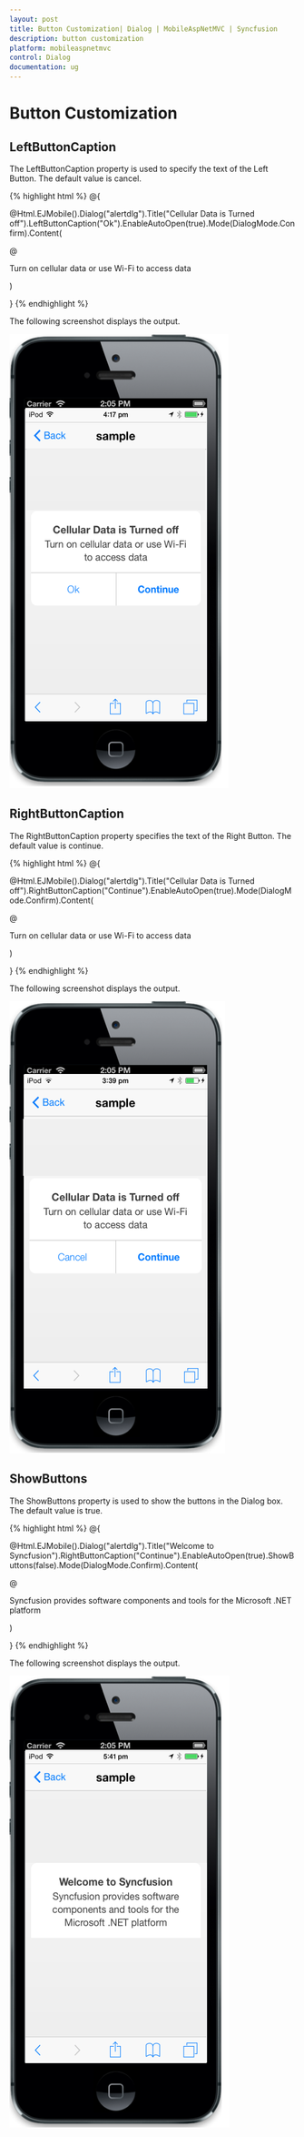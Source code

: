 ```yaml
---
layout: post
title: Button Customization| Dialog | MobileAspNetMVC | Syncfusion
description: button customization
platform: mobileaspnetmvc
control: Dialog
documentation: ug
---
```


# Button Customization

## LeftButtonCaption

The LeftButtonCaption property is used to specify the text of the Left Button. The default value is cancel.


{% highlight html %}
@{

@Html.EJMobile().Dialog("alertdlg").Title("Cellular Data is Turned off").LeftButtonCaption("Ok").EnableAutoOpen(true).Mode(DialogMode.Confirm).Content(

@<div>

Turn on cellular data or use Wi-Fi to access data

</div>)

}
{% endhighlight %}


The following screenshot displays the output.



![](Button-Customization_images/Button-Customization_img1.png)


## RightButtonCaption

The RightButtonCaption property specifies the text of the Right Button. The default value is continue.


{% highlight html %}
@{

@Html.EJMobile().Dialog("alertdlg").Title("Cellular Data is Turned off").RightButtonCaption("Continue").EnableAutoOpen(true).Mode(DialogMode.Confirm).Content(

@<div>

Turn on cellular data or use Wi-Fi to access data

</div>)

}
{% endhighlight %}


The following screenshot displays the output.

![](Button-Customization_images/Button-Customization_img2.png)


## ShowButtons                                

The ShowButtons property is used to show the buttons in the Dialog box. The default value is true.


{% highlight html %}
@{

@Html.EJMobile().Dialog("alertdlg").Title("Welcome to Syncfusion").RightButtonCaption("Continue").EnableAutoOpen(true).ShowButtons(false).Mode(DialogMode.Confirm).Content(

@<div>

Syncfusion provides software components and tools for the Microsoft .NET platform

</div>)

}
{% endhighlight %}


The following screenshot displays the output.

![](Button-Customization_images/Button-Customization_img3.png)


